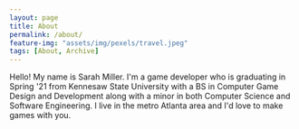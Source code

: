 ```yaml
---
layout: page
title: About
permalink: /about/
feature-img: "assets/img/pexels/travel.jpeg"
tags: [About, Archive]
---
```


Hello! My name is Sarah Miller. I'm a game developer who is graduating in Spring '21 from Kennesaw State University with a BS in Computer Game Design and Development along with a minor in both Computer Science and Software Engineering. I live in the metro Atlanta area and I'd love to make games with you.
